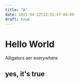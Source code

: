 ```yaml
---
title: "A"
date: 2021-04-22T13:51:47-04:00
draft: true
---
```


# Hello World

Alligators aer everywhere

## yes, it's true
